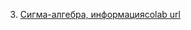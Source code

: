 3. [Сигма-алгебра, информация](https://mathmechterver.github.io/terver2021/prac03/prac.html)[colab url](https://colab.research.google.com/github/mathmechterver/terver2021/blob/master/prac03/prac.ipynb)
